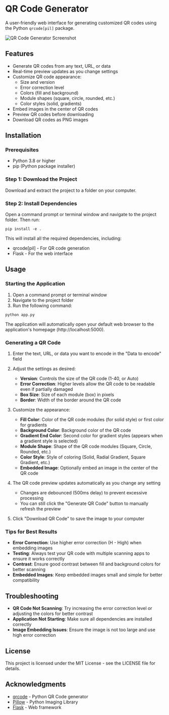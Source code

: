 # QR Code Generator

A user-friendly web interface for generating customized QR codes using the Python `qrcode[pil]` package.

![QR Code Generator Screenshot](https://i.imgur.com/example.png)

## Features

- Generate QR codes from any text, URL, or data
- Real-time preview updates as you change settings
- Customize QR code appearance:
  - Size and version
  - Error correction level
  - Colors (fill and background)
  - Module shapes (square, circle, rounded, etc.)
  - Color styles (solid, gradients)
- Embed images in the center of QR codes
- Preview QR codes before downloading
- Download QR codes as PNG images

## Installation

### Prerequisites

- Python 3.8 or higher
- pip (Python package installer)

### Step 1: Download the Project

Download and extract the project to a folder on your computer.

### Step 2: Install Dependencies

Open a command prompt or terminal window and navigate to the project folder. Then run:

```
pip install -e .
```

This will install all the required dependencies, including:
- qrcode[pil] - For QR code generation
- Flask - For the web interface

## Usage

### Starting the Application

1. Open a command prompt or terminal window
2. Navigate to the project folder
3. Run the following command:

```
python app.py
```

The application will automatically open your default web browser to the application's homepage (http://localhost:5000).

### Generating a QR Code

1. Enter the text, URL, or data you want to encode in the "Data to encode" field
2. Adjust the settings as desired:
   - **Version**: Controls the size of the QR code (1-40, or Auto)
   - **Error Correction**: Higher levels allow the QR code to be readable even if partially damaged
   - **Box Size**: Size of each module (box) in pixels
   - **Border**: Width of the border around the QR code

3. Customize the appearance:
   - **Fill Color**: Color of the QR code modules (for solid style) or first color for gradients
   - **Background Color**: Background color of the QR code
   - **Gradient End Color**: Second color for gradient styles (appears when a gradient style is selected)
   - **Module Shape**: Shape of the QR code modules (Square, Circle, Rounded, etc.)
   - **Color Style**: Style of coloring (Solid, Radial Gradient, Square Gradient, etc.)
   - **Embedded Image**: Optionally embed an image in the center of the QR code

4. The QR code preview updates automatically as you change any setting
   - Changes are debounced (500ms delay) to prevent excessive processing
   - You can still click the "Generate QR Code" button to manually refresh the preview

5. Click "Download QR Code" to save the image to your computer

### Tips for Best Results

- **Error Correction**: Use higher error correction (H - High) when embedding images
- **Testing**: Always test your QR code with multiple scanning apps to ensure it works correctly
- **Contrast**: Ensure good contrast between fill and background colors for better scanning
- **Embedded Images**: Keep embedded images small and simple for better compatibility

## Troubleshooting

- **QR Code Not Scanning**: Try increasing the error correction level or adjusting the colors for better contrast
- **Application Not Starting**: Make sure all dependencies are installed correctly
- **Image Embedding Issues**: Ensure the image is not too large and use high error correction

## License

This project is licensed under the MIT License - see the LICENSE file for details.

## Acknowledgments

- [qrcode](https://github.com/lincolnloop/python-qrcode) - Python QR Code generator
- [Pillow](https://python-pillow.org/) - Python Imaging Library
- [Flask](https://flask.palletsprojects.com/) - Web framework